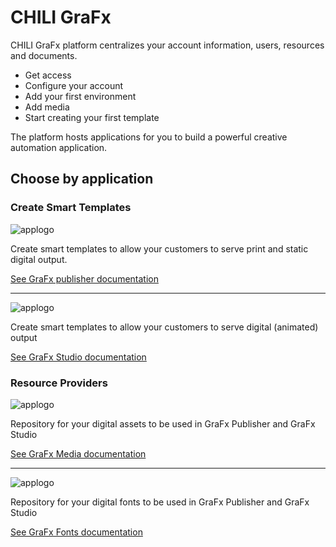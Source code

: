 # CHILI GraFx

CHILI GraFx platform centralizes your account information, users, resources and documents.

- Get access
- Configure your account
- Add your first environment
- Add media
- Start creating your first template

The platform hosts applications for you to build a powerful creative automation application.

## Choose by application

### Create Smart Templates

![applogo](/assets/CHILI_publisher_RGB.svg)

Create smart templates to allow your customers to serve print and static digital output.

[See GraFx publisher documentation](/GraFx_publisher/intro/)

---

![applogo](https://chilipublishdocs.imgix.net/logos/CHILI_LOGOS_OK-09.svg)

Create smart templates to allow your customers to serve digital (animated) output

[See GraFx Studio documentation](/GraFx_studio/intro/)

### Resource Providers

![applogo](https://chilipublishdocs.imgix.net/logos/CHILI_LOGOS_OK-11.svg)

Repository for your digital assets to be used in GraFx Publisher and GraFx Studio

[See GraFx Media documentation](/GraFx_media/intro/)

---

![applogo](https://chilipublishdocs.imgix.net/logos/CHILI_LOGOS_OK-07.svg)

Repository for your digital fonts to be used in GraFx Publisher and GraFx Studio

[See GraFx Fonts documentation](/GraFx_fonts/intro/)